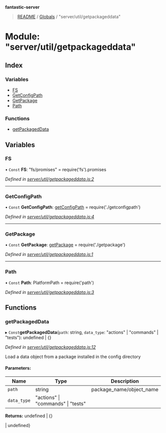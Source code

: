 **fantastic-server**

> [README](../README.md) / [Globals](../globals.md) / "server/util/getpackageddata"

# Module: "server/util/getpackageddata"

## Index

### Variables

* [FS](_server_util_getpackageddata_.md#fs)
* [GetConfigPath](_server_util_getpackageddata_.md#getconfigpath)
* [GetPackage](_server_util_getpackageddata_.md#getpackage)
* [Path](_server_util_getpackageddata_.md#path)

### Functions

* [getPackagedData](_server_util_getpackageddata_.md#getpackageddata)

## Variables

### FS

• `Const` **FS**: "fs/promises" = require('fs').promises

*Defined in [server/util/getpackageddata.js:2](https://github.com/besimorhino/project-fantastic/blob/af5d0de/server/util/getpackageddata.js#L2)*

___

### GetConfigPath

• `Const` **GetConfigPath**: [getConfigPath](_server_util_getconfigpath_.md#getconfigpath) = require('./getconfigpath')

*Defined in [server/util/getpackageddata.js:4](https://github.com/besimorhino/project-fantastic/blob/af5d0de/server/util/getpackageddata.js#L4)*

___

### GetPackage

• `Const` **GetPackage**: [getPackage](_server_util_getpackage_.md#getpackage) = require('./getpackage')

*Defined in [server/util/getpackageddata.js:1](https://github.com/besimorhino/project-fantastic/blob/af5d0de/server/util/getpackageddata.js#L1)*

___

### Path

• `Const` **Path**: PlatformPath = require('path')

*Defined in [server/util/getpackageddata.js:3](https://github.com/besimorhino/project-fantastic/blob/af5d0de/server/util/getpackageddata.js#L3)*

## Functions

### getPackagedData

▸ `Const`**getPackagedData**(`path`: string, `data_type`: \"actions\" \| \"commands\" \| \"tests\"): undefined \| {}

*Defined in [server/util/getpackageddata.js:12](https://github.com/besimorhino/project-fantastic/blob/af5d0de/server/util/getpackageddata.js#L12)*

Load a data object from a package installed in the config directory

#### Parameters:

Name | Type | Description |
------ | ------ | ------ |
`path` | string | package_name/object_name |
`data_type` | \"actions\" \| \"commands\" \| \"tests\" |  |

**Returns:** undefined \| {}

| undefined}
